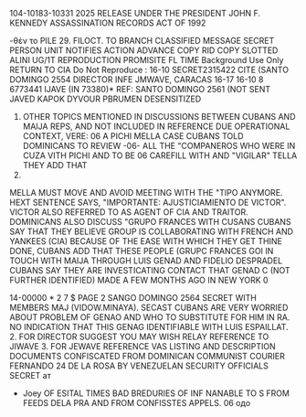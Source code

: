 104-10183-10331 2025 RELEASE UNDER THE PRESIDENT JOHN F. KENNEDY ASSASSINATION RECORDS ACT OF 1992

-θέν το PILE 29.
FILOCT. TO BRANCH
CLASSIFIED MESSAGE
SECRET
PERSON UNIT NOTIFIES
ACTION
ADVANCE COPY
RID COPY
SLOTTED
ALINI UG/1T
REPRODUCTION PROMISITE
FL
TIME
Background Use Only
RETURN TO CIA
Do Not Reproduce
:
16-10
SECRET2315422 CITE (SANTO DOMINGO 2554
DIRECTOR INFE JMWAVE, CARACAS 16-17
16-10
8 6773441
IJAVE (IN 73380)*
REF: SANTO DOMINGO 2561 (NOT SENT JAVED
KAPOK DYVOUR PBRUMEN
DESENSITIZED
1. OTHER TOPICS MENTIONED IN DISCUSSIONS BETWEEN CUBANS
AND MAIJA REPS, AND NOT INCLUDED IN REFERENCE DUE OPERATIONAL
CONTEXT, VERE:
06
A PICHI MELLA CASE CUBANS TOLD DOMINICANS TO REVIEW
-06-
ALL THE "COMPANEROS WHO WERE IN CUZA VITH PICHI AND TO BE
06
CAREFILL WITH AND "VIGILAR" TELLA THEY ADD THAT
06.
MELLA MUST MOVE AND AVOID MEETING WITH THE "TIPO ANYMORE.
HEXT SENTENCE SAYS, "IMPORTANTE: AJUSTICIAMIENTO DE VICTOR".
VICTOR ALSO REFERRED TO AS AGENT OF CIA AND TRAITOR.
DOMINICANS ALSO DISCUSS "GRUPO FRANCES WITH CUSANS
CUBANS SAY THAT THEY BELIEVE GROUP IS COLLABORATING WITH FRENCH
AND YANKEES (CIA) BECAUSE OF THE EASE WITH WHICH THEY GET
THINE DONE, CUBANS ADD THAT THESE PEOPLE (GRUPC FRANCES GOI
IN TOUCH WITH MAIJA THROUGH LUIS GENAD AND FIDELIO DESPRADEL
CUBANS SAY THEY ARE INVESTICATING CONTACT THAT GENAD
C
(NOT FURTHER IDENTIFIED) MADE A FEW MONTHS AGO IN NEW YORK
0

14-00000
*
2
7
$
PAGE 2 SANGO DOMINGO 2564 SECRET
WITH MEMBERS MAJ (VIDOW.MINAYA).
SECAST
CUBANS ARE VERY WORRIED
ABOUT PROBLEM OF GENAO AND WHO TO SUBSTITUTE FOR HIM IN RA.
NO INDICATION THAT THIS GENAG IDENTIFIABLE WITH LUIS
ESPAILLAT.
2. FOR DIRECTOR SUGGEST YOU MAY WISH RELAY REFERENCE TO
JIWAVE
3. FOR JEWAVE REFERENCE VAS LISTING AND DESCRIPTION
DOCUMENTS CONFISCATED FROM DOMINICAN COMMUNIST COURIER FERNANDO 24
DE LA ROSA BY VENEZUELAN SECURITY OFFICIALS
SECRET
ат
* Joey OF ESITAL TIMES BAD BREDURIES OF INF
NANABLE TO S FROM FEEDS DELA PRA
AND FROM CONFISSTES APPELS.
06
одо
